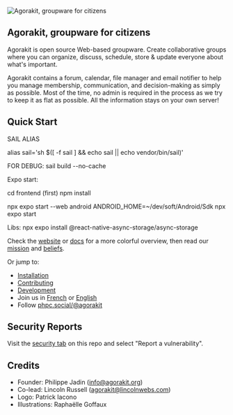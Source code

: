 ![Agorakit, groupware for citizens](https://www.agorakit.org/images/agorakit-banner.png)

## Agorakit, groupware for citizens
Agorakit is open source Web-based groupware. Create collaborative groups where you can organize, discuss, schedule, store & update everyone about what's important.

Agorakit contains a forum, calendar, file manager and email notifier to help you manage membership, communication, and decision-making as simply as possible. Most of the time, no admin is required in the process as we try to keep it as flat as possible. All the information stays on your own server!


## Quick Start

SAIL ALIAS

alias sail='sh $([ -f sail ] && echo sail || echo vendor/bin/sail)'

FOR DEBUG:
sail build --no-cache


Expo start:

cd frontend
(first) npm install

npx expo start --web
android
 ANDROID_HOME=~/dev/soft/Android/Sdk npx expo start

 Libs:
 npx expo install @react-native-async-storage/async-storage

Check the [website](https://www.agorakit.org) or [docs](https://docs.agorakit.org) for a more colorful overview, then read our [mission](https://docs.agorakit.org/#mission-statement) and [beliefs](https://docs.agorakit.org/#beliefs).

Or jump to:
* [Installation](https://docs.agorakit.org/install.html)
* [Contributing](https://docs.agorakit.org/contribute.html)
* [Development](https://docs.agorakit.org/development.html)
* Join us in [French](https://app.agorakit.org/groups/39) or [English](https://app.agorakit.org/groups/2014)
* Follow [phpc.social/@agorakit](https://phpc.social/@agorakit)

## Security Reports
Visit the [security tab](https://github.com/agorakit/agorakit/security) on this repo and select "Report a vulnerability".

## Credits
* Founder: Philippe Jadin (info@agorakit.org)
* Co-lead: Lincoln Russell (agorakit@lincolnwebs.com)
* Logo: Patrick Iacono
* Illustrations: Raphaëlle Goffaux

